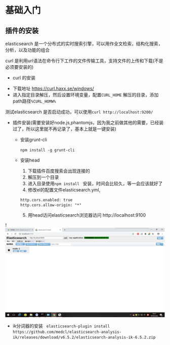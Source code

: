 # 基础入门
## 插件的安装
elasticsearch 是一个分布式的实时搜索引擎，可以用作全文检索，结构化搜索，分析，以及功能的组合

curl 是利用url语法在命令行下工作的文件传输工具，支持文件的上传和下载(不是必须要安装的)

- curl 的安装  

* 下载地址 https://curl.haxx.se/windows/
* 进入指定目录解压，然后设置环境变量，配置`CURL_HOME` 解压的目录，添加path路径`%CURL_HOMW%`

测试elasticsearch 是否启动成功，可以使用`curl http://localhost:9200/`

- 插件安装(需要安装好node.js,phantomjs，因为我之前做其他的需要，已经装过了，所以这里就不再记录了，基本上就是一键安装)
    - 安装grunt-cli
    
        `npm install -g grunt-cli`
    - 安装head
      
        1. 下载插件百度搜索会出现连接的
        2. 解压到一个目录
        3. 进入目录使用`npm install ` 安装，时间会比较久，等一会应该就好了
        4. 修改el的配置文件elasticsearch.yml,
         ``` 
         http.cors.enabled: true
         http.cors.allow-origin: "*" 
         ```  
        5. 用head访问elasticsearch浏览器访问 http://localhost:9100

!![](/assets/head.png)  


- ik分词器的安装
`
elasticsearch-plugin install https://github.com/medcl/elasticsearch-analysis-ik/releases/download/v6.5.2/elasticsearch-analysis-ik-6.5.2.zip`


